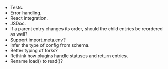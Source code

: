 - Tests.
- Error handling.
- React integration.
- JSDoc.
- If a parent entry changes its order, should the child entries be reordered as well?
- Support import.meta.env?
- Infer the type of config from schema.
- Better typing of forks?
- Rethink how plugins handle statuses and return entries.
- Rename load() to read()?
